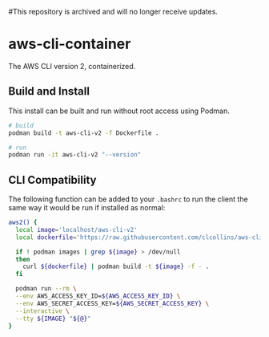 #This repository is archived and will no longer receive updates.

aws-cli-container
=================

The AWS CLI version 2, containerized.

Build and Install
-----------------
This install can be built and run without root access using Podman. 

```sh
# build
podman build -t aws-cli-v2 -f Dockerfile .

# run
podman run -it aws-cli-v2 "--version"
```

CLI Compatibility
-----------------

The following function can be added to your `.bashrc` to run the client the same way it would be run if installed as normal:

```sh
aws2() {
  local image='localhost/aws-cli-v2'
  local dockerfile='https://raw.githubusercontent.com/clcollins/aws-cli-container/master/Dockerfile'

  if ! podman images | grep ${image} > /dev/null
  then
    curl ${dockerfile} | podman build -t ${image} -f - .
  fi

  podman run --rm \
  --env AWS_ACCESS_KEY_ID=${AWS_ACCESS_KEY_ID} \
  --env AWS_SECRET_ACCESS_KEY=${AWS_SECRET_ACCESS_KEY} \
  --interactive \
  --tty ${IMAGE} "${@}"
}
```
